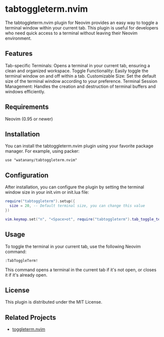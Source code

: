 # tabtoggleterm.nvim

The tabtoggleterm.nvim plugin for Neovim provides an easy way to toggle a terminal window within your current tab. This plugin is useful for developers who need quick access to a terminal without leaving their Neovim environment.

## Features

Tab-specific Terminals: Opens a terminal in your current tab, ensuring a clean and organized workspace.
Toggle Functionality: Easily toggle the terminal window on and off within a tab.
Customizable Size: Set the default size of the terminal window according to your preference.
Terminal Session Management: Handles the creation and destruction of terminal buffers and windows efficiently.

## Requirements

Neovim (0.95 or newer)

## Installation

You can install the tabtoggleterm.nvim plugin using your favorite package manager. For example, using packer:

```vim
use "watanany/tabtoggleterm.nvim"
```

## Configuration

After installation, you can configure the plugin by setting the terminal window size in your init.vim or init.lua file:

```lua
require("tabtoggleterm").setup({
  size = 20, -- Default terminal size, you can change this value
})

vim.keymap.set("n", "<Space>ot", require("tabtoggleterm").tab_toggle_term, { noremap = true, silent = true })
```

## Usage

To toggle the terminal in your current tab, use the following Neovim command:

```vim
:TabToggleTerm!
```

This command opens a terminal in the current tab if it's not open, or closes it if it's already open.

## License

This plugin is distributed under the MIT License.

## Related Projects
- [toggleterm.nvim](https://github.com/akinsho/toggleterm.nvim)
